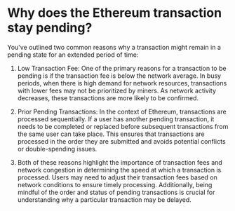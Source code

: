 # Why does the Ethereum transaction stay pending?


You've outlined two common reasons why a transaction might remain in a pending state for an extended period of time:

1. Low Transaction Fee: One of the primary reasons for a transaction to be pending is if the transaction fee is below the network average. In busy periods, when there is high demand for network resources, transactions with lower fees may not be prioritized by miners. As network activity decreases, these transactions are more likely to be confirmed.

2. Prior Pending Transactions: In the context of Ethereum, transactions are processed sequentially. If a user has another pending transaction, it needs to be completed or replaced before subsequent transactions from the same user can take place. This ensures that transactions are processed in the order they are submitted and avoids potential conflicts or double-spending issues.

3. Both of these reasons highlight the importance of transaction fees and network congestion in determining the speed at which a transaction is processed. Users may need to adjust their transaction fees based on network conditions to ensure timely processing. Additionally, being mindful of the order and status of pending transactions is crucial for understanding why a particular transaction may be delayed.
